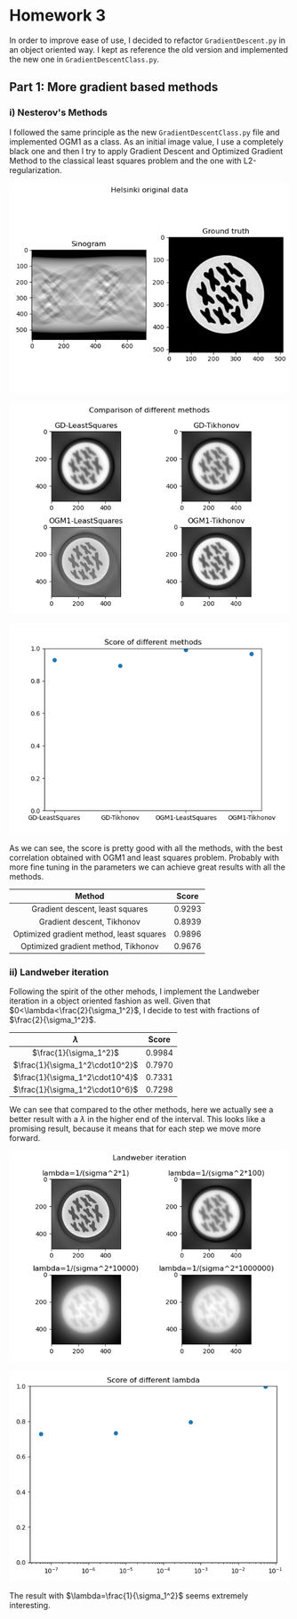 # Homework 3

In order to improve ease of use, I decided to refactor `GradientDescent.py` in an object oriented way. I kept as reference the old version and implemented the new one in `GradientDescentClass.py`.

## Part 1: More gradient based methods

### i) Nesterov's Methods

I followed the same principle as the new `GradientDescentClass.py` file and implemented OGM1 as a class. As an initial image value, I use a completely black one and then I try to apply Gradient Descent and Optimized Gradient Method to the classical least squares problem and the one with L2-regularization.

![](htc2022_orig.png)

![](GD_OGM.png)

![](GD_OGM_err.png)

As we can see, the score is pretty good with all the methods, with the best correlation obtained with OGM1 and least squares problem. Probably with more fine tuning in the parameters we can achieve great results with all the methods.

| Method  | Score  |
|:-:|:-:|
| Gradient descent, least squares  | 0.9293 |
| Gradient descent, Tikhonov  | 0.8939 |
| Optimized gradient method, least squares  | 0.9896 |
| Optimized gradient method, Tikhonov  | 0.9676 |

### ii) Landweber iteration

Following the spirit of the other mehods, I implement the Landweber iteration in a object oriented fashion as well. Given that $0<\lambda<\frac{2}{\sigma_1^2}$, I decide to test with fractions of $\frac{2}{\sigma_1^2}$.

| $\lambda$  | Score  |
|:-:|:-:|
| $\frac{1}{\sigma_1^2}$  | 0.9984 |
| $\frac{1}{\sigma_1^2\cdot10^2}$  | 0.7970 |
| $\frac{1}{\sigma_1^2\cdot10^4}$  | 0.7331 |
| $\frac{1}{\sigma_1^2\cdot10^6}$  | 0.7298 |

We can see that compared to the other methods, here we actually see a better result with a $\lambda$ in the higher end of the interval. This looks like a promising result, because it means that for each step we move more forward.

![](landweber.png)

![](landweber_score.png)

The result with $\lambda=\frac{1}{\sigma_1^2}$ seems extremely interesting.